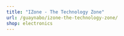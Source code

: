 ```yaml
---
title: "IZone - The Technology Zone"
url: /guaynabo/izone-the-technology-zone/
shop: electronics
---
```

